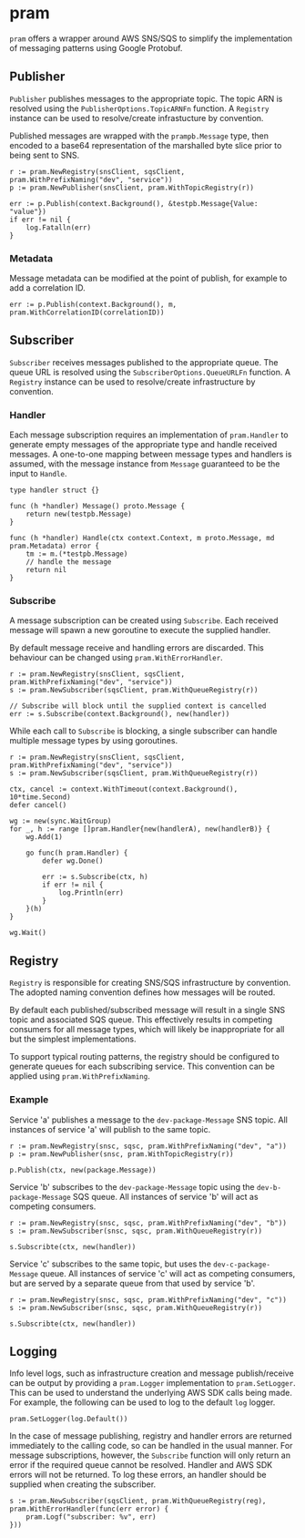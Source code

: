 # pram
`pram` offers a wrapper around AWS SNS/SQS to simplify the implementation of messaging patterns using Google Protobuf.

## Publisher
`Publisher` publishes messages to the appropriate topic. The topic ARN is resolved using the `PublisherOptions.TopicARNFn` function. A `Registry` instance can be used to resolve/create infrastucture by convention.

Published messages are wrapped with the `prampb.Message` type, then encoded to a base64 representation of the marshalled byte slice prior to being sent to SNS.

```
r := pram.NewRegistry(snsClient, sqsClient, pram.WithPrefixNaming("dev", "service"))
p := pram.NewPublisher(snsClient, pram.WithTopicRegistry(r))

err := p.Publish(context.Background(), &testpb.Message{Value: "value"})
if err != nil {
    log.Fatalln(err)
}
```

### Metadata
Message metadata can be modified at the point of publish, for example to add a correlation ID.

```
err := p.Publish(context.Background(), m, pram.WithCorrelationID(correlationID))
```

## Subscriber
`Subscriber` receives messages published to the appropriate queue. The queue URL is resolved using the `SubscriberOptions.QueueURLFn` function. A `Registry` instance can be used to resolve/create infrastructure by convention.

### Handler
Each message subscription requires an implementation of `pram.Handler` to generate empty messages of the appropriate type and handle received messages. A one-to-one mapping between message types and handlers is assumed, with the message instance from `Message` guaranteed to be the input to `Handle`.

```
type handler struct {}

func (h *handler) Message() proto.Message {
    return new(testpb.Message)
}

func (h *handler) Handle(ctx context.Context, m proto.Message, md pram.Metadata) error {
	tm := m.(*testpb.Message)
    // handle the message
	return nil
}
```

### Subscribe
A message subscription can be created using `Subscribe`. Each received message will spawn a new goroutine to execute the supplied handler.

By default message receive and handling errors are discarded. This behaviour can be changed using `pram.WithErrorHandler`.

```
r := pram.NewRegistry(snsClient, sqsClient, pram.WithPrefixNaming("dev", "service"))
s := pram.NewSubscriber(sqsClient, pram.WithQueueRegistry(r))

// Subscribe will block until the supplied context is cancelled
err := s.Subscribe(context.Background(), new(handler))
```

While each call to `Subscribe` is blocking, a single subscriber can handle multiple message types by using goroutines.

```
r := pram.NewRegistry(snsClient, sqsClient, pram.WithPrefixNaming("dev", "service"))
s := pram.NewSubscriber(sqsClient, pram.WithQueueRegistry(r))

ctx, cancel := context.WithTimeout(context.Background(), 10*time.Second)
defer cancel()

wg := new(sync.WaitGroup)
for _, h := range []pram.Handler{new(handlerA), new(handlerB)} {
    wg.Add(1)

    go func(h pram.Handler) {
        defer wg.Done()

        err := s.Subscribe(ctx, h)
        if err != nil {
            log.Println(err)
        }
    }(h)
}

wg.Wait()
```

## Registry
`Registry` is responsible for creating SNS/SQS infrastructure by convention. The adopted naming convention defines how messages will be routed.

By default each published/subscribed message will result in a single SNS topic and associated SQS queue. This effectively results in competing consumers for all message types, which will likely be inappropriate for all but the simplest implementations.

To support typical routing patterns, the registry should be configured to generate queues for each subscribing service. This convention can be applied using `pram.WithPrefixNaming`.

### Example
Service 'a' publishes a message to the `dev-package-Message` SNS topic. All instances of service 'a' will publish to the same topic.

```
r := pram.NewRegistry(snsc, sqsc, pram.WithPrefixNaming("dev", "a"))
p := pram.NewPublisher(snsc, pram.WithTopicRegistry(r))

p.Publish(ctx, new(package.Message))
```

Service 'b' subscribes to the `dev-package-Message` topic using the `dev-b-package-Message` SQS queue. All instances of service 'b' will act as competing consumers.

```
r := pram.NewRegistry(snsc, sqsc, pram.WithPrefixNaming("dev", "b"))
s := pram.NewSubscriber(snsc, sqsc, pram.WithQueueRegistry(r))

s.Subscribte(ctx, new(handler))
```

Service 'c' subscribes to the same topic, but uses the `dev-c-package-Message` queue. All instances of service 'c' will act as competing consumers, but are served by a separate queue from that used by service 'b'.

```
r := pram.NewRegistry(snsc, sqsc, pram.WithPrefixNaming("dev", "c"))
s := pram.NewSubscriber(snsc, sqsc, pram.WithQueueRegistry(r))

s.Subscribte(ctx, new(handler))
```

## Logging
Info level logs, such as infrastructure creation and message publish/receive can be output by providing a `pram.Logger` implementation to `pram.SetLogger`. This can be used to understand the underlying AWS SDK calls being made. For example, the following can be used to log to the default `log` logger.

```
pram.SetLogger(log.Default())
```

In the case of message publishing, registry and handler errors are returned immediately to the calling code, so can be handled in the usual manner. For message subscriptions, however, the `Subscribe` function will only return an error if the required queue cannot be resolved. Handler and AWS SDK errors will not be returned. To log these errors, an handler should be supplied when creating the subscriber.

```
s := pram.NewSubscriber(sqsClient, pram.WithQueueRegistry(reg), pram.WithErrorHandler(func(err error) {
    pram.Logf("subscriber: %v", err)
}))
```